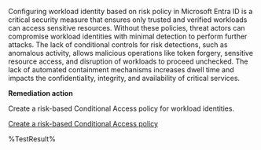 Configuring workload identity based on risk policy in Microsoft Entra ID is a critical security measure that ensures only trusted and verified workloads can access sensitive resources. Without these policies, threat actors can compromise workload identities with minimal detection to perform further attacks. The lack of conditional controls for risk detections, such as anomalous activity, allows malicious operations like token forgery, sensitive resource access, and disruption of workloads to proceed unchecked. The lack of automated containment mechanisms increases dwell time and impacts the confidentiality, integrity, and availability of critical services.

**Remediation action**

Create a risk-based Conditional Access policy for workload identities.

[Create a risk-based Conditional Access policy](/entra/identity/conditional-access/workload-identity#create-a-risk-based-conditional-access-policy)

<!--- Results --->
%TestResult%
